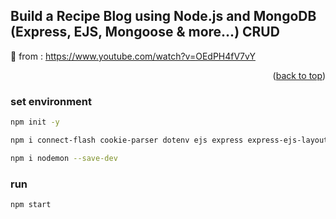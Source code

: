 ## Build a Recipe Blog using Node.js and MongoDB (Express, EJS, Mongoose & more...) CRUD

🚀 from : https://www.youtube.com/watch?v=OEdPH4fV7vY

<p align="right">(<a href="#top">back to top</a>)</p>

### set environment

```bash
npm init -y 
```

```bash
npm i connect-flash cookie-parser dotenv ejs express express-ejs-layouts express-fileupload express-session mongodb mongoose
```

```bash
npm i nodemon --save-dev 
```

### run

```bash
npm start 
```